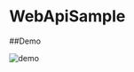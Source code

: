 # WebApiSample

##Demo

![demo](https://user-images.githubusercontent.com/34210823/99899135-e01ed680-2ccc-11eb-8c2a-341a7fe94540.gif)
